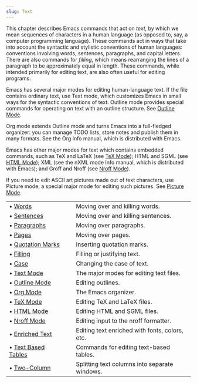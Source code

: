 ```yaml
---
slug: Text
---
```


This chapter describes Emacs commands that act on *text*, by which we mean sequences of characters in a human language (as opposed to, say, a computer programming language). These commands act in ways that take into account the syntactic and stylistic conventions of human languages: conventions involving words, sentences, paragraphs, and capital letters. There are also commands for *filling*, which means rearranging the lines of a paragraph to be approximately equal in length. These commands, while intended primarily for editing text, are also often useful for editing programs.

Emacs has several major modes for editing human-language text. If the file contains ordinary text, use Text mode, which customizes Emacs in small ways for the syntactic conventions of text. Outline mode provides special commands for operating on text with an outline structure. See [Outline Mode](Outline-Mode).

Org mode extends Outline mode and turns Emacs into a full-fledged organizer: you can manage TODO lists, store notes and publish them in many formats. See the Org Info manual, which is distributed with Emacs.

Emacs has other major modes for text which contains embedded commands, such as TeX and LaTeX (see [TeX Mode](TeX-Mode)); HTML and SGML (see [HTML Mode](HTML-Mode)); XML (see the nXML mode Info manual, which is distributed with Emacs); and Groff and Nroff (see [Nroff Mode](Nroff-Mode)).

If you need to edit ASCII art pictures made out of text characters, use Picture mode, a special major mode for editing such pictures. See [Picture Mode](Picture-Mode).

|                                          |    |                                                |
| :--------------------------------------- | -- | :--------------------------------------------- |
| • [Words](Words)                         |    | Moving over and killing words.                 |
| • [Sentences](Sentences)                 |    | Moving over and killing sentences.             |
| • [Paragraphs](Paragraphs)               |    | Moving over paragraphs.                        |
| • [Pages](Pages)                         |    | Moving over pages.                             |
| • [Quotation Marks](Quotation-Marks)     |    | Inserting quotation marks.                     |
| • [Filling](Filling)                     |    | Filling or justifying text.                    |
| • [Case](Case)                           |    | Changing the case of text.                     |
| • [Text Mode](Text-Mode)                 |    | The major modes for editing text files.        |
| • [Outline Mode](Outline-Mode)           |    | Editing outlines.                              |
| • [Org Mode](Org-Mode)                   |    | The Emacs organizer.                           |
| • [TeX Mode](TeX-Mode)                   |    | Editing TeX and LaTeX files.                   |
| • [HTML Mode](HTML-Mode)                 |    | Editing HTML and SGML files.                   |
| • [Nroff Mode](Nroff-Mode)               |    | Editing input to the nroff formatter.          |
| • [Enriched Text](Enriched-Text)         |    | Editing text enriched with fonts, colors, etc. |
| • [Text Based Tables](Text-Based-Tables) |    | Commands for editing text-based tables.        |
| • [Two-Column](Two_002dColumn)           |    | Splitting text columns into separate windows.  |
